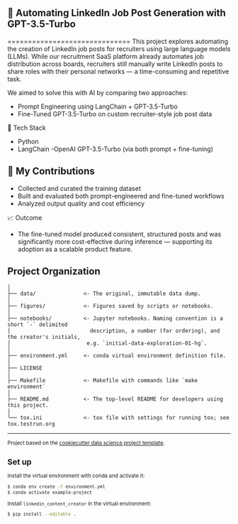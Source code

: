 ## 🚀 Automating LinkedIn Job Post Generation with GPT-3.5-Turbo
==============================
This project explores automating the creation of LinkedIn job posts for recruiters using large language models (LLMs). While our recruitment SaaS platform already automates job distribution across boards, recruiters still manually write LinkedIn posts to share roles with their personal networks — a time-consuming and repetitive task.

We aimed to solve this with AI by comparing two approaches:
- Prompt Engineering using LangChain + GPT-3.5-Turbo
- Fine-Tuned GPT-3.5-Turbo on custom recruiter-style job post data

🔧 Tech Stack
- Python
- LangChain
-OpenAI GPT-3.5-Turbo (via both prompt + fine-tuning)

## 🧠 My Contributions
- Collected and curated the training dataset
- Built and evaluated both prompt-engineered and fine-tuned workflows
- Analyzed output quality and cost efficiency

📈 Outcome
- The fine-tuned model produced consistent, structured posts and was significantly more cost-effective during inference — supporting its adoption as a scalable product feature.


Project Organization
------------

    │
    ├── data/               <- The original, immutable data dump. 
    │
    ├── figures/            <- Figures saved by scripts or notebooks.
    │
    ├── notebooks/          <- Jupyter notebooks. Naming convention is a short `-` delimited 
    │                         description, a number (for ordering), and the creator's initials,
    │                        e.g. `initial-data-exploration-01-hg`.
    │
    ├── environment.yml     <- conda virtual environment definition file.
    │
    ├── LICENSE
    │
    ├── Makefile            <- Makefile with commands like `make environment`
    │
    ├── README.md           <- The top-level README for developers using this project.
    │
    └── tox.ini             <- tox file with settings for running tox; see tox.testrun.org


--------

<p><small>Project based on the <a target="_blank" href="https://drivendata.github.io/cookiecutter-data-science/">cookiecutter data science project template</a>.</p>


Set up
------------

Install the virtual environment with conda and activate it:

```bash
$ conda env create -f environment.yml
$ conda activate example-project 
```

Install `linkedin_content_creator` in the virtual environment:

```bash
$ pip install --editable .
```
